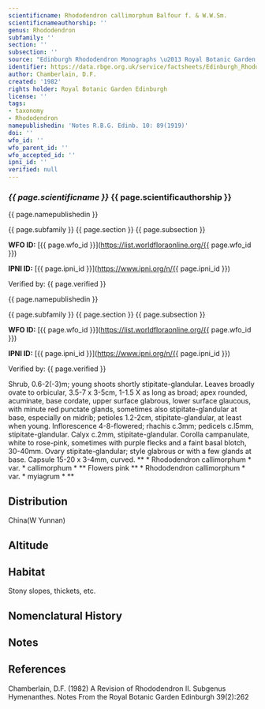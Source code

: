 ```yaml
---
scientificname: Rhododendron callimorphum Balfour f. & W.W.Sm.
scientificnameauthorship: ''
genus: Rhododendron
subfamily: ''
section: ''
subsection: ''
source: "Edinburgh Rhododendron Monographs \u2013 Royal Botanic Garden Edinburgh"
identifier: https://data.rbge.org.uk/service/factsheets/Edinburgh_Rhododendron_Monographs.xhtml
author: Chamberlain, D.F.
created: '1982'
rights holder: Royal Botanic Garden Edinburgh
license: ''
tags:
- taxonomy
- Rhododendron
namepublishedin: 'Notes R.B.G. Edinb. 10: 89(1919)'
doi: ''
wfo_id: ''
wfo_parent_id: ''
wfo_accepted_id: ''
ipni_id: ''
verified: null
---
```

### _{{ page.scientificname }}_ {{ page.scientificauthorship }}
 {{ page.namepublishedin }}

{{ page.subfamily }} {{ page.section }} {{ page.subsection }}

**WFO ID:** [{{ page.wfo_id }}](https://list.worldfloraonline.org/{{ page.wfo_id }})

**IPNI ID:** [{{ page.ipni_id }}](https://www.ipni.org/n/{{ page.ipni_id }})

Verified by: {{ page.verified }}

 {{ page.namepublishedin }}

{{ page.subfamily }} {{ page.section }} {{ page.subsection }}

**WFO ID:** [{{ page.wfo_id }}](https://list.worldfloraonline.org/{{ page.wfo_id }})

**IPNI ID:** [{{ page.ipni_id }}](https://www.ipni.org/n/{{ page.ipni_id }})

Verified by: {{ page.verified }}



Shrub, 0.6-2(-3)m; young shoots shortly stipitate-glandular. Leaves broadly ovate to orbicular, 3.5-7 x 3-5cm, 1-1.5 X as long as broad; apex rounded, acuminate, base cordate, upper surface glabrous, lower surface glaucous, with minute red punctate glands, sometimes also stipitate-glandular at base, especially on midrib; petioles 1.2-2cm, stipitate-glandular, at least when young. Inflorescence 4-8-flowered; rhachis c.3mm; pedicels c.l5mm, stipitate-glandular. Calyx c.2mm, stipitate-glandular. Corolla campanulate, white to rose-pink, sometimes with purple flecks and a faint basal blotch, 30-40mm. Ovary stipitate-glandular; style glabrous or with a few glands at base. Capsule 15-20 x 3-4mm, curved. ** * Rhododendron callimorphum * var. * callimorphum * ** Flowers pink ** * Rhododendron callimorphum * var. * myiagrum * **

## Distribution
China(W Yunnan)

## Altitude


## Habitat
Stony slopes, thickets, etc.

## Nomenclatural History

                       
## Notes


## References

Chamberlain, D.F. (1982) A Revision of Rhododendron II. Subgenus Hymenanthes. Notes From the Royal Botanic Garden Edinburgh 39(2):262
